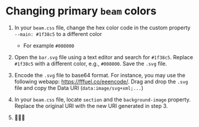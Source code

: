 # Changing primary `beam` colors

1. In your `beam.css` file, change the hex color code in the custom property `--main: #1f38c5` to a different color
   - For example `#008000`
2. Open the `bar.svg` file using a text editor and search for `#1f38c5`. Replace `#1f38c5` with a different color, e.g., `#008000`. Save the `.svg` file.
3. Encode the `.svg` file to base64 format. For instance, you may use the following webapp: https://fffuel.co/eeencode/. Drag and drop the `.svg` file and copy the Data URI (`data:image/svg+xml;...`)

4. In your `beam.css` file, locate `section` and the `background-image` property. Replace the original URI with the new URI generated in step 3.
5. 🎉🎉🎉

